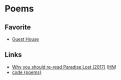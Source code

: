 # Poems

## Favorite

- [Guest House](https://mrsmindfulness.com/guest-house-poem/)

## Links

- [Why you should re-read Paradise Lost (2017)](https://www.bbc.com/culture/article/20170419-why-paradise-lost-is-one-of-the-worlds-most-important-poems) ([HN](https://news.ycombinator.com/item?id=23598292))
- [code {poems}](http://code-poems.com/index.html)
